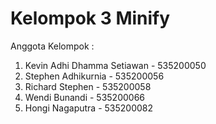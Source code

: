 # Kelompok 3 Minify
Anggota Kelompok :
1. Kevin Adhi Dhamma Setiawan - 535200050
2. Stephen Adhikurnia - 535200056
3. Richard Stephen - 535200058
4. Wendi Bunandi - 535200066
5. Hongi Nagaputra - 535200082
